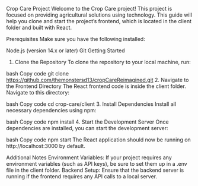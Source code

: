 Crop Care Project
Welcome to the Crop Care project! This project is focused on providing agricultural solutions using technology. This guide will help you clone and start the project’s frontend, which is located in the client folder and built with React.

Prerequisites
Make sure you have the following installed:

Node.js (version 14.x or later)
Git
Getting Started
1. Clone the Repository
To clone the repository to your local machine, run:

bash
Copy code
git clone https://github.com/themonstersd13/cropCareReimagined.git
2. Navigate to the Frontend Directory
The React frontend code is inside the client folder. Navigate to this directory:

bash
Copy code
cd crop-care/client
3. Install Dependencies
Install all necessary dependencies using npm:

bash
Copy code
npm install
4. Start the Development Server
Once dependencies are installed, you can start the development server:

bash
Copy code
npm start
The React application should now be running on http://localhost:3000 by default.

Additional Notes
Environment Variables: If your project requires any environment variables (such as API keys), be sure to set them up in a .env file in the client folder.
Backend Setup: Ensure that the backend server is running if the frontend requires any API calls to a local server.